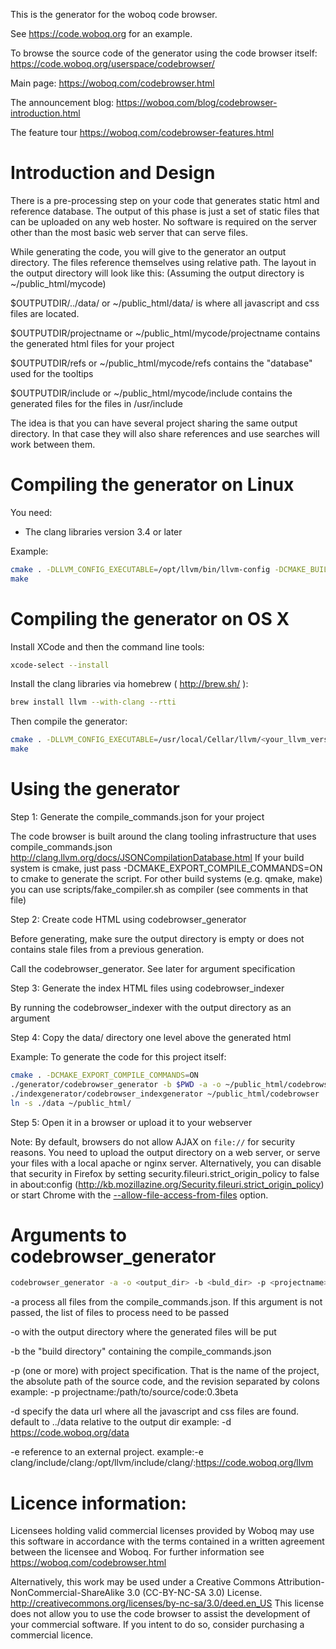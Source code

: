 This is the generator for the woboq code browser.

See https://code.woboq.org for an example.

To browse the source code of the generator using the code browser itself:
https://code.woboq.org/userspace/codebrowser/

Main page: https://woboq.com/codebrowser.html

The announcement blog: https://woboq.com/blog/codebrowser-introduction.html

The feature tour https://woboq.com/codebrowser-features.html


Introduction and Design
=======================

There is a pre-processing step on your code that generates static html and
reference database. The output of this phase is just a set of static files that
can be uploaded on any web hoster. No software is required on the server other
than the most basic web server that can serve files.

While generating the code, you will give to the generator an output directory.
The files reference themselves using relative path. The layout in the output
directory will look like this:
(Assuming the output directory is ~/public_html/mycode)

$OUTPUTDIR/../data/  or ~/public_html/data/
  is where all javascript and css files are located.

$OUTPUTDIR/projectname  or ~/public_html/mycode/projectname
  contains the generated html files for your project

$OUTPUTDIR/refs  or ~/public_html/mycode/refs
  contains the "database" used for the tooltips

$OUTPUTDIR/include  or ~/public_html/mycode/include
  contains the generated files for the files in /usr/include


The idea is that you can have several project sharing the same output
directory. In that case they will also share references and use searches will
work between them.



Compiling the generator on Linux
================================

You need:
 - The clang libraries version 3.4 or later

Example:
```bash
cmake . -DLLVM_CONFIG_EXECUTABLE=/opt/llvm/bin/llvm-config -DCMAKE_BUILD_TYPE=Release
make
```

Compiling the generator on OS X
==============================================

Install XCode and then the command line tools:
```bash
xcode-select --install
```

Install the clang libraries via homebrew ( http://brew.sh/ ):
```bash
brew install llvm --with-clang --rtti
```

Then compile the generator:
```bash
cmake . -DLLVM_CONFIG_EXECUTABLE=/usr/local/Cellar/llvm/<your_llvm_version>/bin/llvm-config -DCMAKE_BUILD_TYPE=Release
make
```


Using the generator
===================

Step 1: Generate the compile_commands.json for your project

The code browser is built around the clang tooling infrastructure that uses compile_commands.json
http://clang.llvm.org/docs/JSONCompilationDatabase.html
If your build system is cmake, just pass -DCMAKE_EXPORT_COMPILE_COMMANDS=ON to cmake to generate the script.
For other build systems (e.g. qmake, make) you can use scripts/fake_compiler.sh as compiler (see comments in that file)

Step 2: Create code HTML using codebrowser_generator

Before generating, make sure the output directory is empty or does not contains
stale files from a previous generation.

Call the codebrowser_generator. See later for argument specification

Step 3: Generate the index HTML files using codebrowser_indexer

By running the codebrowser_indexer with the output directory as an argument

Step 4: Copy the data/ directory one level above the generated html

Example:
To generate the code for this project itself:

```bash
cmake . -DCMAKE_EXPORT_COMPILE_COMMANDS=ON
./generator/codebrowser_generator -b $PWD -a -o ~/public_html/codebrowser -p codebrowser:$PWD:`git describe --always --tags`
./indexgenerator/codebrowser_indexgenerator ~/public_html/codebrowser
ln -s ./data ~/public_html/
```

Step 5: Open it in a browser or upload it to your webserver

Note: By default, browsers do not allow AJAX on `file://` for security reasons. 
You need to upload the output directory on a web server, or serve your files with a local apache or nginx server. 
Alternatively, you can disable that security in Firefox by setting security.fileuri.strict_origin_policy to false in about:config (http://kb.mozillazine.org/Security.fileuri.strict_origin_policy) or start Chrome with the [--allow-file-access-from-files](http://www.chrome-allow-file-access-from-file.com/) option.

Arguments to codebrowser_generator
==================================

```bash
codebrowser_generator -a -o <output_dir> -b <buld_dir> -p <projectname>:<source_dir>[:<revision>] [-d <data_url>] [-e <remote_path>:<source_dir>:<remote_url>]
```

 -a process all files from the compile_commands.json.  If this argument is not
    passed, the list of files to process need to be passed

 -o with the output directory where the generated files will be put

 -b the "build directory" containing the compile_commands.json

 -p (one or more) with project specification. That is the name of the project,
    the absolute path of the source code, and the revision separated by colons
    example: -p projectname:/path/to/source/code:0.3beta

 -d specify the data url where all the javascript and css files are found.
    default to ../data relative to the output dir
    example: -d https://code.woboq.org/data

 -e reference to an external project.
    example:-e clang/include/clang:/opt/llvm/include/clang/:https://code.woboq.org/llvm

Licence information:
====================
Licensees holding valid commercial licenses provided by Woboq may use
this software in accordance with the terms contained in a written agreement
between the licensee and Woboq.
For further information see https://woboq.com/codebrowser.html

Alternatively, this work may be used under a Creative Commons
Attribution-NonCommercial-ShareAlike 3.0 (CC-BY-NC-SA 3.0) License.
http://creativecommons.org/licenses/by-nc-sa/3.0/deed.en_US
This license does not allow you to use the code browser to assist the
development of your commercial software. If you intent to do so, consider
purchasing a commercial licence.

